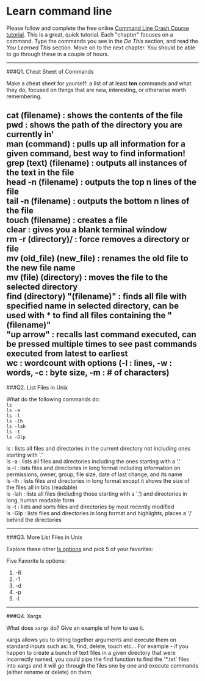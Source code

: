 # Learn command line

Please follow and complete the free online [Command Line Crash Course
tutorial](http://cli.learncodethehardway.org/book/). This is a great,
quick tutorial. Each "chapter" focuses on a command. Type the commands
you see in the _Do This_ section, and read the _You Learned This_
section. Move on to the next chapter. You should be able to go through
these in a couple of hours.

---

###Q1.  Cheat Sheet of Commands  

Make a cheat sheet for yourself: a list of at least **ten** commands and what they do, focused on things that are new, interesting, or otherwise worth remembering.

cat (filename) : shows the contents of the file <br />
pwd : shows the path of the directory you are currently in'<br />
man (command) : pulls up all information for a given command, best way to find information!<br />
grep (text) (filename) : outputs all instances of the text in the file<br />
head -n (filename) : outputs the top n lines of the file<br />
tail -n (filename) : outputs the bottom n lines of the file<br />
touch (filename) : creates a file<br />
clear : gives you a blank terminal window<br />
rm -r (directory)/ : force removes a directory or file<br />
mv (old_file) (new_file) : renames the old file to the new file name<br />
mv (file) (directory) : moves the file to the selected directory<br />
find (directory) "(filename)" : finds all file with specified name in selected directory, can be used with * to find all files containing the "(filename)"<br />
"up arrow" : recalls last command executed, can be pressed multiple times to see past commands executed from latest to earliest<br />
wc : wordcount with options (-l : lines, -w : words, -c : byte size, -m : # of characters)
---

###Q2.  List Files in Unix   

What do the following commands do:  
`ls`  
`ls -a`  
`ls -l`  
`ls -lh`  
`ls -lah`  
`ls -t`  
`ls -Glp`  

ls : lists all files and directories in the current directory not including ones starting with '.'<br />
ls -a : lists all files and directories including the ones starting with a '.'<br />
ls -l : lists files and directories in long format including information on permissions, owner, group, file size, date of last change, and its name<br />
ls -lh : lists files and directories in long format except it shows the size of the files all in bits (readable)<br />
ls -lah : lists all files (including those starting with a '.') and directories in long, human readable form<br />
ls -t : lists and sorts files and directories by most recently modified <br />
ls -Glp : lists files and directories in long format and highlights, places a '/' behind the directories<br />


---

###Q3.  More List Files in Unix  

Explore these other [ls options](http://www.techonthenet.com/unix/basic/ls.php) and pick 5 of your favorites:

Five Favorite ls options:<br />
1)  -R<br />
2)  -1<br />
3)  -d<br />
4)  -p<br />
5)  -l<br />

---

###Q4.  Xargs   

What does `xargs` do? Give an example of how to use it.

xargs allows you to string together arguments and execute them on standard inputs such as:  ls, find, delete, touch etc...
For example - if you happen to create a bunch of text files in a given directory that were incorrectly named, you could pipe the find function to find the '*.txt' files into xargs and it will go through the files one by one and execute commands (either rename or delete) on them.

 

